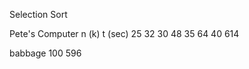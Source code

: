 Selection Sort

Pete's Computer
n (k)   t (sec)
25      32
30      48
35      64
40      614

babbage
100     596
